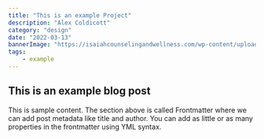 ```yaml
---
title: "This is an example Project"
description: "Alex Coldicott"
category: "design"
date: "2022-03-13"
bannerImage: "https://isaiahcounselingandwellness.com/wp-content/uploads/2018/06/Tryzens-Blog-Page-Banner.jpg"
tags:
    - example
---
```


## This is an example blog post

This is sample content. The section above is called Frontmatter where we can add post metadata like title and author. You can add as little or as many properties in the frontmatter using YML syntax.